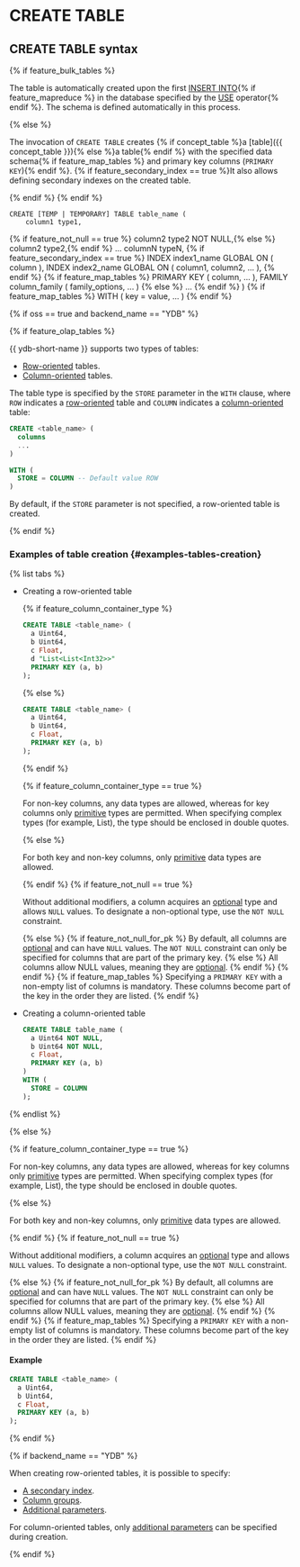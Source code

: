 # CREATE TABLE

## CREATE TABLE syntax

{% if feature_bulk_tables %}

The table is automatically created upon the first [INSERT INTO](../insert_into.md){% if feature_mapreduce %} in the database specified by the [USE](../use.md) operator{% endif %}. The schema is defined automatically in this process.

{% else %}

The invocation of `CREATE TABLE` creates {% if concept_table %}a [table]({{ concept_table }}){% else %}a table{% endif %} with the specified data schema{% if feature_map_tables %} and primary key columns (`PRIMARY KEY`){% endif %}. {% if feature_secondary_index == true %}It also allows defining secondary indexes on the created table.

{% endif %}
{% endif %}

    CREATE [TEMP | TEMPORARY] TABLE table_name (
        column1 type1,
{% if feature_not_null == true %}        column2 type2 NOT NULL,{% else %}        column2 type2,{% endif %}
        ...
        columnN typeN,
{% if feature_secondary_index == true %}
        INDEX index1_name GLOBAL ON ( column ),
        INDEX index2_name GLOBAL ON ( column1, column2, ... ),
{% endif %}
{% if feature_map_tables %}
        PRIMARY KEY ( column, ... ),
        FAMILY column_family ( family_options, ... )
{% else %}
        ...
{% endif %}
    )
{% if feature_map_tables %}
    WITH ( key = value, ... )
{% endif %}

{% if oss == true and backend_name == "YDB" %}

{% if feature_olap_tables %}

{{ ydb-short-name }} supports two types of tables:

* [Row-oriented](../../../../concepts/datamodel/table.md#row-oriented-tables) tables.
* [Column-oriented](../../../../concepts/datamodel/table.md#column-oriented-tables) tables.

The table type is specified by the `STORE` parameter in the `WITH` clause, where `ROW` indicates a [row-oriented](../../../../concepts/datamodel/table.md#row-oriented-tables) table and `COLUMN` indicates a [column-oriented](../../../../concepts/datamodel/table.md#column-oriented-tables) table:

```sql
CREATE <table_name> (
  columns
  ...
)

WITH (
  STORE = COLUMN -- Default value ROW
)
```

By default, if the `STORE` parameter is not specified, a row-oriented table is created.

{% endif %}

### Examples of table creation {#examples-tables-creation}

{% list tabs %}

- Creating a row-oriented table

  {% if feature_column_container_type %}
    ```sql
    CREATE TABLE <table_name> (
      a Uint64,
      b Uint64,
      c Float,
      d "List<List<Int32>>"
      PRIMARY KEY (a, b)
    );
    ```
  {% else %}
    ```sql
    CREATE TABLE <table_name> (
      a Uint64,
      b Uint64,
      c Float,
      PRIMARY KEY (a, b)
    );
    ```
  {% endif %}

  {% if feature_column_container_type == true %}

  For non-key columns, any data types are allowed, whereas for key columns only [primitive](../../types/primitive.md) types are permitted. When specifying complex types (for example, List<String>), the type should be enclosed in double quotes.

  {% else %}

  For both key and non-key columns, only [primitive](../../types/primitive.md) data types are allowed.

  {% endif %}
  {% if feature_not_null == true %}

  Without additional modifiers, a column acquires an [optional](../../types/optional.md) type and allows `NULL` values. To designate a non-optional type, use the `NOT NULL` constraint.

  {% else %}
  {% if feature_not_null_for_pk %}
  By default, all columns are [optional](../../types/optional.md) and can have `NULL` values. The `NOT NULL` constraint can only be specified for columns that are part of the primary key.
  {% else %}
  All columns allow NULL values, meaning they are [optional](../../types/optional.md).
  {% endif %}
  {% endif %}
  {% if feature_map_tables %}
  Specifying a `PRIMARY KEY` with a non-empty list of columns is mandatory. These columns become part of the key in the order they are listed.
  {% endif %}

- Creating a column-oriented table

  ```sql
  CREATE TABLE table_name (
    a Uint64 NOT NULL,
    b Uint64 NOT NULL,
    c Float,
    PRIMARY KEY (a, b)
  )
  WITH (
    STORE = COLUMN
  );
  ```

{% endlist %}

{% else %}

{% if feature_column_container_type == true %}

For non-key columns, any data types are allowed, whereas for key columns only [primitive](../../types/primitive.md) types are permitted. When specifying complex types (for example, List<String>), the type should be enclosed in double quotes.

{% else %}

For both key and non-key columns, only [primitive](../../types/primitive.md) data types are allowed.

{% endif %}
{% if feature_not_null == true %}

Without additional modifiers, a column acquires an [optional](../../types/optional.md) type and allows `NULL` values. To designate a non-optional type, use the `NOT NULL` constraint.

{% else %}
{% if feature_not_null_for_pk %}
By default, all columns are [optional](../../types/optional.md) and can have `NULL` values. The `NOT NULL` constraint can only be specified for columns that are part of the primary key.
{% else %}
All columns allow NULL values, meaning they are [optional](../../types/optional.md).
{% endif %}
{% endif %}
{% if feature_map_tables %}
Specifying a `PRIMARY KEY` with a non-empty list of columns is mandatory. These columns become part of the key in the order they are listed.
{% endif %}

#### Example

```sql
CREATE TABLE <table_name> (
  a Uint64,
  b Uint64,
  c Float,
  PRIMARY KEY (a, b)
);
```
{% endif %}

{% if backend_name == "YDB" %}

When creating row-oriented tables, it is possible to specify:
* [A secondary index](secondary_index.md).
* [Column groups](family.md).
* [Additional parameters](with.md).

For column-oriented tables, only [additional parameters](with.md) can be specified during creation.

{% endif %}
